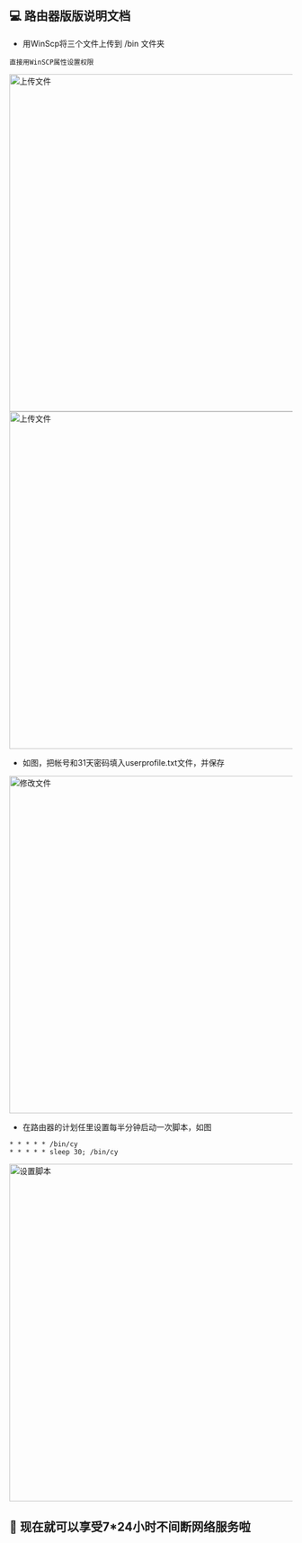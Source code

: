 ## 💻 路由器版版说明文档

- 用WinScp将三个文件上传到 /bin 文件夹


```
直接用WinSCP属性设置权限
```


<img width="600" alt="上传文件" src="https://github.com/dapaoxixixi/feiyoung/raw/main/Image/s1.png">

<img width="600" alt="上传文件" src="https://github.com/dapaoxixixi/feiyoung/raw/main/Image/2.png">


- 如图，把帐号和31天密码填入userprofile.txt文件，并保存


<img width="600" alt="修改文件" src="https://github.com/dapaoxixixi/feiyoung/raw/main/Image/4.png">


- 在路由器的计划任里设置每半分钟启动一次脚本，如图


```
* * * * * /bin/cy
* * * * * sleep 30; /bin/cy
```


<img width="600" alt="设置脚本" src="https://github.com/dapaoxixixi/feiyoung/raw/main/Image/3.png">


## 👏 现在就可以享受7*24小时不间断网络服务啦
